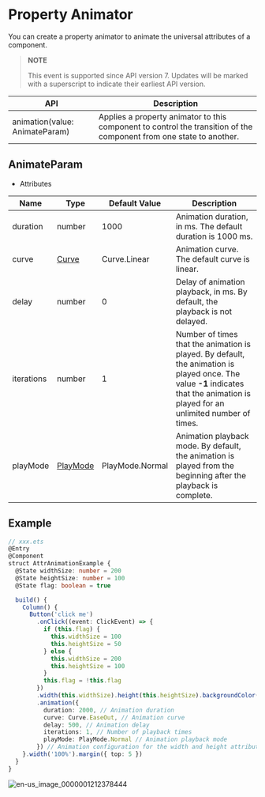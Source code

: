 # Property Animator

You can create a property animator to animate the universal attributes of a component.

> **NOTE**
>
> This event is supported since API version 7. Updates will be marked with a superscript to indicate their earliest API version.

| API                      | Description                                                    |
| ------------------------------ | ------------------------------------------------------------ |
| animation(value: AnimateParam) | Applies a property animator to this component to control the transition of the component from one state to another.|

## AnimateParam

- Attributes


| Name        | Type                                    | Default Value            | Description                     |
| ---------- | ---------------------------------------- | --------------- | ----------------------- |
| duration   | number                                   | 1000            | Animation duration, in ms. The default duration is 1000 ms.   |
| curve      | [Curve](ts-appendix-enums.md#curve)        | Curve.Linear    | Animation curve. The default curve is linear.               |
| delay      | number                                   | 0               | Delay of animation playback, in ms. By default, the playback is not delayed.         |
| iterations | number                                   | 1               | Number of times that the animation is played. By default, the animation is played once. The value **-1** indicates that the animation is played for an unlimited number of times.  |
| playMode   | [PlayMode](ts-appendix-enums.md#playmode) | PlayMode.Normal | Animation playback mode. By default, the animation is played from the beginning after the playback is complete.|


## Example

```ts
// xxx.ets
@Entry
@Component
struct AttrAnimationExample {
  @State widthSize: number = 200
  @State heightSize: number = 100
  @State flag: boolean = true

  build() {
    Column() {
      Button('click me')
        .onClick((event: ClickEvent) => {
          if (this.flag) {
            this.widthSize = 100
            this.heightSize = 50
          } else {
            this.widthSize = 200
            this.heightSize = 100
          }
          this.flag = !this.flag
        })
        .width(this.widthSize).height(this.heightSize).backgroundColor(0x317aff)
        .animation({
          duration: 2000, // Animation duration
          curve: Curve.EaseOut, // Animation curve
          delay: 500, // Animation delay
          iterations: 1, // Number of playback times
          playMode: PlayMode.Normal // Animation playback mode
        }) // Animation configuration for the width and height attributes of the <Button> component
    }.width('100%').margin({ top: 5 })
  }
}
```

![en-us_image_0000001212378444](figures/en-us_image_0000001212378444.gif)
